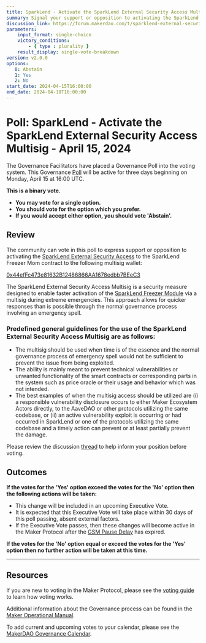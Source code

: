 ```yaml
---
title: SparkLend - Activate the SparkLend External Security Access Multisig - April 15, 2024
summary: Signal your support or opposition to activating the SparkLend External Security Access Multisig for Freezer Mom.
discussion_link: https://forum.makerdao.com/t/sparklend-external-security-access-multisig-for-freezer-mom/24070
parameters:
    input_format: single-choice
    victory_conditions:
        - { type : plurality }
    result_display: single-vote-breakdown
version: v2.0.0
options:
   0: Abstain
   1: Yes
   2: No
start_date: 2024-04-15T16:00:00
end_date: 2024-04-18T16:00:00
---
```

# Poll: SparkLend - Activate the SparkLend External Security Access Multisig - April 15, 2024

The Governance Facilitators have placed a Governance Poll into the voting system. This Governance [Poll](https://manual.makerdao.com/governance/governance-cycle/weekly-governance-cycle#weekly-governance-cycle-definitions-mip16c1) will be active for three days beginning on Monday, April 15 at 16:00 UTC.

**This is a binary vote.**
- **You may vote for a single option.**
- **You should vote for the option which you prefer.**
- **If you would accept either option, you should vote 'Abstain'.**

## Review

The community can vote in this poll to express support or opposition to activating the [SparkLend External Security Access](https://mips.makerdao.com/mips/details/MIP113#10-3-1-multisig-freeze-of-sparklend) to the SparkLend Freezer Mom contract to the following multisig wallet:

[0x44efFc473e81632B12486866AA1678edbb7BEeC3](https://etherscan.io/address/0x44efFc473e81632B12486866AA1678edbb7BEeC3)

The SparkLend External Security Access Multisig is a security measure designed to enable faster activation of the [SparkLend Freezer Module](https://mips.makerdao.com/mips/details/MIP113#10-2-8-sparklend-freezer-mom) via a multisig during extreme emergencies. This approach allows for quicker responses than is possible through the normal governance process involving an emergency spell.

### Predefined general guidelines for the use of the SparkLend External Security Access Multisig are as follows:

- The multisig should be used when time is of the essence and the normal governance process of emergency spell would not be sufficient to prevent the issue from being exploited.
- The ability is mainly meant to prevent technical vulnerabilities or unwanted functionality of the smart contracts or corresponding parts in the system such as price oracle or their usage and behavior which was not intended.
- The best examples of when the multisig access should be utilized are (i) a responsible vulnerability disclosure occurs to either Maker Ecosystem Actors directly, to the AaveDAO or other protocols utilizing the same codebase, or (ii) an active vulnerability exploit is occurring or had occurred in SparkLend or one of the protocols utilizing the same codebase and a timely action can prevent or at least partially prevent the damage.

Please review the discussion [thread](https://forum.makerdao.com/t/sparklend-external-security-access-multisig-for-freezer-mom/24070) to help inform your position before voting.

## Outcomes

**If the votes for the 'Yes' option exceed the votes for the 'No' option then the following actions will be taken:**
* This change will be included in an upcoming Executive Vote.
* It is expected that this Executive Vote will take place within 30 days of this poll passing, absent external factors.
* If the Executive Vote passes, then these changes will become active in the Maker Protocol after the [GSM Pause Delay](https://manual.makerdao.com/parameter-index/core/param-gsm-pause-delay) has expired.

**If the votes for the 'No' option equal or exceed the votes for the 'Yes' option then no further action will be taken at this time.**

---

## Resources

If you are new to voting in the Maker Protocol, please see the [voting guide](https://manual.makerdao.com/governance/voting-in-makerdao/on-chain-governance) to learn how voting works.

Additional information about the Governance process can be found in the [Maker Operational Manual](https://manual.makerdao.com).

To add current and upcoming votes to your calendar, please see the [MakerDAO Governance Calendar](https://manual.makerdao.com/makerdao/calendars/governance-calendar).
